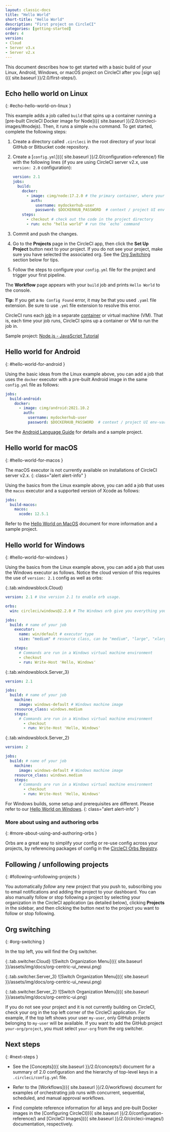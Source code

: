 ```yaml
---
layout: classic-docs
title: "Hello World"
short-title: "Hello World"
description: "First project on CircleCI"
categories: [getting-started]
order: 4
version:
- Cloud
- Server v3.x
- Server v2.x
---
```


This document describes how to get started with a basic build of your Linux, Android, Windows, or macOS project on CircleCI after you [sign up]({{ site.baseurl }}/2.0/first-steps/).

## Echo hello world on Linux
{: #echo-hello-world-on-linux }

This example adds a job called `build` that spins up a container running a [pre-built CircleCI Docker image for Node]({{ site.baseurl }}/2.0/circleci-images/#nodejs). Then, it runs a simple `echo` command. To get started, complete the following steps:

1. Create a directory called `.circleci` in the root directory of your local GitHub or Bitbucket code repository.

2. Create a [`config.yml`]({{ site.baseurl }}/2.0/configuration-reference/) file with the following lines (if you are using CircleCI server v2.x, use `version: 2.0` configuration):
   ```yaml
   version: 2.1
   jobs:
     build:
       docker:
         - image: cimg/node:17.2.0 # the primary container, where your job's commands are run
           auth:
             username: mydockerhub-user
             password: $DOCKERHUB_PASSWORD  # context / project UI env-var reference
       steps:
         - checkout # check out the code in the project directory
         - run: echo "hello world" # run the `echo` command
   ```

3. Commit and push the changes.

4. Go to the **Projects** page in the CircleCI app, then click
the **Set Up Project** button next to your project. If you do not see your project, make sure you have selected the associated org. See the [Org Switching](#org-switching) section below for tips.

5. Follow the steps to configure your `config.yml` file for the project and trigger your first pipeline.

The **Workflow** page appears with your `build` job and prints `Hello World` to the console.

**Tip:** If you get a `No Config Found` error, it may be that you used `.yaml` file extension. Be sure to use `.yml` file extension to resolve this error.

CircleCI runs each [job]({{site.baseurl}}/2.0/glossary/#job) in a separate [container]({{site.baseurl}}/2.0/glossary/#container) or virtual machine (VM). That is, each time your job runs, CircleCI spins up a container or VM to run the job in.

Sample project: [Node.js - JavaScript Tutorial]({{site.baseurl}}/2.0/language-javascript/)

## Hello world for Android
{: #hello-world-for-android }

Using the basic ideas from the Linux example above, you can add a job that uses the `docker` executor with a pre-built Android image in the same `config.yml` file as follows:

```yaml
jobs:
  build-android:
    docker:
      - image: cimg/android:2021.10.2
        auth:
          username: mydockerhub-user
          password: $DOCKERHUB_PASSWORD  # context / project UI env-var reference
```

See the [Android Language Guide]({{site.baseurl}}/2.0/language-android/) for details and a sample project.

## Hello world for macOS
{: #hello-world-for-macos }

The macOS executor is not currently available on installations of CircleCI server v2.x.
{: class="alert alert-info" }

Using the basics from the Linux example above, you can add a job that uses the `macos` executor and a supported version of Xcode as follows:

```yaml
jobs:
  build-macos:
    macos:
      xcode: 12.5.1
```

Refer to the [Hello World on MacOS]({{site.baseurl}}/2.0/hello-world-macos) document for more information and a sample project.

## Hello world for Windows
{: #hello-world-for-windows }

Using the basics from the Linux example above, you can add a job that uses the Windows executor as follows. Notice the cloud version of this requires the use of `version: 2.1` config as well as orbs:

{:.tab.windowsblock.Cloud}
```yaml
version: 2.1 # Use version 2.1 to enable orb usage.

orbs:
  win: circleci/windows@2.2.0 # The Windows orb give you everything you need to start using the Windows executor.

jobs:
  build: # name of your job
    executor:
      name: win/default # executor type
      size: "medium" # resource class, can be "medium", "large", "xlarge", "2xlarge", defaults to "medium" if not specified

    steps:
      # Commands are run in a Windows virtual machine environment
      - checkout
      - run: Write-Host 'Hello, Windows'
```

{:.tab.windowsblock.Server_3}
```yaml
version: 2.1

jobs:
  build: # name of your job
    machine:
      image: windows-default # Windows machine image
    resource_class: windows.medium
    steps:
      # Commands are run in a Windows virtual machine environment
        - checkout
        - run: Write-Host 'Hello, Windows'
```

{:.tab.windowsblock.Server_2}
```yaml
version: 2

jobs:
  build: # name of your job
    machine:
      image: windows-default # Windows machine image
    resource_class: windows.medium
    steps:
      # Commands are run in a Windows virtual machine environment
        - checkout
        - run: Write-Host 'Hello, Windows'
```

For Windows builds, some setup and prerequisites are different. Please refer to our [Hello World on Windows]({{site.baseurl}}/2.0/hello-world-windows).
{: class="alert alert-info" }

### More about using and authoring orbs
{: #more-about-using-and-authoring-orbs }

Orbs are a great way to simplify your config or re-use config across your projects, by referencing packages of config in the [CircleCI Orbs Registry](https://circleci.com/developer/orbs).

## Following / unfollowing projects
{: #following-unfollowing-projects }

You automatically *follow* any new project that you push to, subscribing you to email notifications and adding the project to your dashboard. You can also manually follow or stop following a project by selecting your organization in the CircleCI application (as detailed below), clicking **Projects** in the sidebar, and then clicking the button next to the project you want to follow or stop following.

## Org switching
{: #org-switching }

In the top left, you will find the Org switcher.


{:.tab.switcher.Cloud}
![Switch Organization Menu]({{ site.baseurl }}/assets/img/docs/org-centric-ui_newui.png)

{:.tab.switcher.Server_3}
![Switch Organization Menu]({{ site.baseurl }}/assets/img/docs/org-centric-ui_newui.png)

{:.tab.switcher.Server_2}
![Switch Organization Menu]({{ site.baseurl }}/assets/img/docs/org-centric-ui.png)

If you do not see your project and it is not currently building on CircleCI, check your org in the top left corner of the CircleCI application. For example, if the top left shows your user `my-user`, only GitHub projects belonging to `my-user` will be available. If you want to add the GitHub project `your-org/project`, you must select `your-org` from the org switcher.

## Next steps
{: #next-steps }

- See the [Concepts]({{ site.baseurl }}/2.0/concepts/) document for a summary of 2.0 configuration and the hierarchy of top-level keys in a `.circleci/config.yml` file.

- Refer to the [Workflows]({{ site.baseurl }}/2.0/workflows) document for examples of orchestrating job runs with concurrent, sequential, scheduled, and manual approval workflows.

- Find complete reference information for all keys and pre-built Docker images in the [Configuring CircleCI]({{ site.baseurl }}/2.0/configuration-reference/) and [CircleCI Images]({{ site.baseurl }}/2.0/circleci-images/) documentation, respectively.